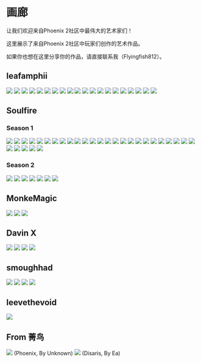 # 画廊

让我们欢迎来自Phoenix 2社区中最伟大的艺术家们！

这里展示了来自Phoenix 2社区中玩家们创作的艺术作品。

如果你也想在这里分享你的作品，请直接联系我（Flyingfish812）。

## leafamphii

<img src="/Gallery/leafamphii/Merrick%20%2B%20Khier%20%2B%20Liss.jpg" style={{zoom:0.5}}/>
<img src="/Gallery/leafamphii/Neni%20%26%20Kibarrax.jpg" style={{zoom:0.5}}/>
<img src="/Gallery/leafamphii/Jeria%20Sigma%20%26%20Essin%20Gamma.jpg" style={{zoom:0.5}}/>
<img src="/Gallery/leafamphii/Ex04239%20Phi%20ML%20Twin%20Laser%20Gap%20cartoon.png" style={{zoom:0.5}}/>
<img src="/Gallery/leafamphii/Mian%20%26%20Liss.png" style={{zoom:0.5}}/>
<img src="/Gallery/leafamphii/Ex04239%20Leaderboard%20Spam.jpg" style={{zoom:0.5}}/>
<img src="/Gallery/leafamphii/Phoenix%202%20Dec%202024%20Calendar.jpg" style={{zoom:0.5}}/>
<img src="/Gallery/leafamphii/Humanoid%20Invaders.jpg" style={{zoom:0.5}}/>
<img src="/Gallery/leafamphii/Humanoid%20Invaders%20Sketch.jpg" style={{zoom:0.5}}/>
<img src="/Gallery/leafamphii/Corsair%20%2B%20Sigma%20%2B%20Tau.jpg" style={{zoom:0.5}}/>
<img src="/Gallery/leafamphii/Turret%20Collision%20Cartoon.jpg" style={{zoom:0.5}}/>
<img src="/Gallery/leafamphii/Ex04239%20Phi%20Doodle.png" style={{zoom:0.5}}/>
<img src="/Gallery/leafamphii/Ex04239%20Sigma.jpg" style={{zoom:0.5}}/>
<img src="/Gallery/leafamphii/Nimbus%20%2B%20Epsilon%20%2B%20Sigma.jpg" style={{zoom:0.5}}/>
<img src="/Gallery/leafamphii/Proxymar%20%2B%20Jeria%20Sigma%20%2B%20Exarch%20Omega%20%2B%20Ex04239%20Sigma%20%2B%20Nimbus%20Sigma.png" style={{zoom:0.5}}/>
<img src="/Gallery/leafamphii/Jeria%20%2B%20Epsilon%20%2B%20Sigma.jpg" style={{zoom:0.5}}/>
<img src="/Gallery/leafamphii/Ex04239%20Leaderboard%20Sketch.png" style={{zoom:0.5}}/>
<img src="/Gallery/leafamphii/Ex04239%20%2B%20Sigma%20%2B%20Phi.jpg" style={{zoom:0.5}}/>
<img src="/Gallery/leafamphii/Mist%20Star%20%2B%20Polaris%20%2B%20Ex04239%20%2B%20Lorilou.jpg" style={{zoom:0.5}}/>
<img src="/Gallery/leafamphii/Veil%20%2B%20Mist%20Star%20%2B%20Buhloo%20%2B%20Kibarrax%20Sketches.png" style={{zoom:0.5}}/>

## Soulfire

### Season 1

<img src="/Gallery/soulfire/Aurora.png" style={{zoom:0.5}}/>
<img src="/Gallery/soulfire/baqlor-phi.png" style={{zoom:0.5}}/>
<img src="/Gallery/soulfire/claymore.png" style={{zoom:0.5}}/>
<img src="/Gallery/soulfire/corsair-tau.png" style={{zoom:0.5}}/>
<img src="/Gallery/soulfire/corsair-sigma.png" style={{zoom:0.5}}/>
<img src="/Gallery/soulfire/essin-alpha.png" style={{zoom:0.7}}/>
<img src="/Gallery/soulfire/ex04239.png" style={{zoom:0.5}}/>
<img src="/Gallery/soulfire/exarch.png" style={{zoom:0.5}}/>
<img src="/Gallery/soulfire/geist-phi.png" style={{zoom:0.5}}/>
<img src="/Gallery/soulfire/goth_hime_lyova_luna.png" style={{zoom:0.5}}/>
<img src="/Gallery/soulfire/hime.png" style={{zoom:0.5}}/>
<img src="/Gallery/soulfire/hunter-alpha.png" style={{zoom:0.5}}/>
<img src="/Gallery/soulfire/Juggernaut.png" style={{zoom:0.5}}/>
<img src="/Gallery/soulfire/Kibarrax.png" style={{zoom:0.5}}/>
<img src="/Gallery/soulfire/Mirage.png" style={{zoom:0.5}}/>
<img src="/Gallery/soulfire/naya.png" style={{zoom:0.6}}/>
<img src="/Gallery/soulfire/Phoenix-Delta.png" style={{zoom:0.5}}/>
<img src="/Gallery/soulfire/proxymar-beta.png" style={{zoom:0.5}}/>
<img src="/Gallery/soulfire/Reaper-Trireme.png" style={{zoom:0.5}}/>
<img src="/Gallery/soulfire/Reaper.png" style={{zoom:0.5}}/>
<img src="/Gallery/soulfire/sakura.png" style={{zoom:0.5}}/>
<img src="/Gallery/soulfire/scuuxun-delta.png" style={{zoom:0.5}}/>
<img src="/Gallery/soulfire/shogun-sigma.png" style={{zoom:0.5}}/>
<img src="/Gallery/soulfire/starless.png" style={{zoom:0.5}}/>
<img src="/Gallery/soulfire/trinity.png" style={{zoom:0.5}}/>
<img src="/Gallery/soulfire/wraith-gamma.png" style={{zoom:0.5}}/>
<img src="/Gallery/soulfire/xaniea.png" style={{zoom:0.5}}/>
<img src="/Gallery/soulfire/yigothu.png" style={{zoom:0.5}}/>
<img src="/Gallery/soulfire/Zhetass.png" style={{zoom:0.5}}/>
<img src="/Gallery/soulfire/Invaders.png" style={{zoom:0.5}}/>

### Season 2

<img src="/Gallery/soulfire/ab8-preview.jpg" style={{zoom:0.5}}/>
<img src="/Gallery/soulfire/aurora-preview2.jpg" style={{zoom:0.5}}/>
<img src="/Gallery/soulfire/ex0-preview4.jpg" style={{zoom:0.5}}/>
<img src="/Gallery/soulfire/exarch-preview.jpg" style={{zoom:0.5}}/>
<img src="/Gallery/soulfire/phoenix-preview.jpg" style={{zoom:0.5}}/>
<img src="/Gallery/soulfire/proxymar-preview.jpg" style={{zoom:0.5}}/>
<img src="/Gallery/soulfire/starless-preview.jpg" style={{zoom:0.5}}/>

## MonkeMagic

<img src="/Gallery/monkemagic/Disaris-Omega.jpg" style={{zoom:0.7}}/>
<img src="/Gallery/monkemagic/Dragonfly.jpg" style={{zoom:0.3}}/>
<img src="/Gallery/monkemagic/Hime.png" style={{zoom:1}}/>

## Davin X

<img src="/Gallery/davinx/banshee1.png" style={{zoom:0.5}}/>
<img src="/Gallery/davinx/banshee2.png" style={{zoom:0.5}}/>
<img src="/Gallery/davinx/banshee3.png" style={{zoom:0.5}}/>
<img src="/Gallery/davinx/campaign.png" style={{zoom:0.5}}/>

## smoughhad

<img src="/Gallery/smoughhad/geist1.png" style={{zoom:0.5}}/>
<img src="/Gallery/smoughhad/geist2.png" style={{zoom:0.5}}/>
<img src="/Gallery/smoughhad/jndur1.png" style={{zoom:0.5}}/>
<img src="/Gallery/smoughhad/jndur2.png" style={{zoom:0.5}}/>

## leevethevoid

<img src="/Gallery/leevethevoid/torrent.png" style={{zoom:0.5}}/>

## From 菁鸟

<img src="/Gallery/jingniao/Phoenix.jpg" style={{zoom:0.6}}/>
(Phoenix, By Unknown)

<img src="/Gallery/jingniao/disaris.png" style={{zoom:0.6}}/>
(Disaris, By Ea)